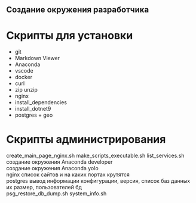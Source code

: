 ## Cоздание окружения разработчика

# Скрипты для установки
- git   
- Markdown Viewer  
- Anaconda  
- vscode  
- docker  
- curl  
- zip unzip  
- nginx  
- install_dependencies  
- install_dotnet9  
- postgres + geo  


# Скрипты администрирования
create_main_page_nginx.sh
make_scripts_executable.sh
list_services.sh
создание окружения  Anaconda developer   
создание окружения  Anaconda yolo  
nginx список сайтов и на каких портах крутятся  
postgres вывод информации конфигурации, версия, список баз данных их размер, пользователей бд  
psg_restore_db_dump.sh
system_info.sh
